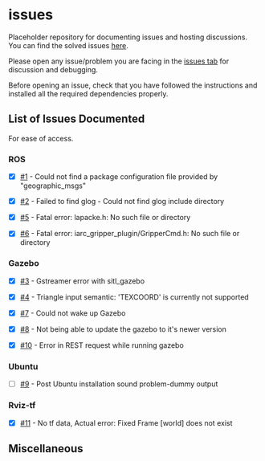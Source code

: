 # issues
Placeholder repository for documenting issues and hosting discussions. You can find the solved issues [here](https://github.com/AerialRobotics-IITK/issues/issues?q=is%3Aissue+is%3Aclosed).

Please open any issue/problem you are facing in the [issues tab](https://github.com/AerialRobotics-IITK/issues/issues) for discussion and debugging.

Before opening an issue, check that you have followed the instructions and installed all the required dependencies properly.

## List of Issues Documented

For ease of access.

### ROS
- [x] [#1](../../issues/1) - Could not find a package configuration file provided by "geographic_msgs"

- [x] [#2](../../issues/2) - Failed to find glog - Could not find glog include directory

- [x] [#5](../../issues/5) - Fatal error: lapacke.h: No such file or directory

- [x] [#6](https://github.com/AerialRobotics-IITK/issuebook/issues/6) - Fatal error: iarc_gripper_plugin/GripperCmd.h: No such file or directory  

### Gazebo
- [x] [#3](../../issues/3) - Gstreamer error with sitl_gazebo

- [x] [#4](../../issues/4) - Triangle input semantic: 'TEXCOORD' is currently not supported
- [x] [#7](https://github.com/AerialRobotics-IITK/issuebook/issues/7) - Could not wake up Gazebo
- [x] [#8](https://github.com/AerialRobotics-IITK/issuebook/issues/8) - Not being able to update the gazebo to it's newer version
- [x] [#10](https://github.com/AerialRobotics-IITK/InductionY20/issues/29) - Error in REST request while running gazebo 

### Ubuntu 
- [ ] [#9](https://github.com/AerialRobotics-IITK/InductionY20/issues/28) - Post Ubuntu installation sound problem-dummy output

### Rviz-tf
- [x] [#11](https://github.com/AerialRobotics-IITK/issuebook/issues/9) -  No tf data, Actual error: Fixed Frame [world] does not exist

## Miscellaneous
